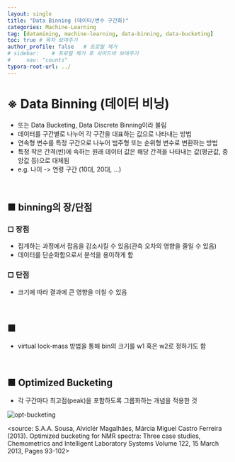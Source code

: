 ```yaml
---
layout: single
title: "Data Binning (데이터/변수 구간화)"
categories: Machine-Learning
tag: [datamining, machine-learning, data-binning, data-bucketing]
toc: true # 목차 보여주기
author_profile: false   # 프로필 제거
# sidebar:    # 프로필 제거 후 사이드바 보여주기
#     nav: "counts"
typora-root-url: ../
---
```


# ※ Data Binning (데이터 비닝)
- 또는 Data Bucketing, Data Discrete Binning이라 불림
- 데이터를 구간별로 나누어 각 구간을 대표하는 값으로 나타내는 방법
- 연속형 변수를 특정 구간으로 나누어 범주형 또는 순위형 변수로 변환하는 방법
- 특정 작은 간격(빈)에 속하는 원래 데이터 값은 해당 간격을 나타내는 값(평균값, 중앙값 등)으로 대체됨
- e.g. 나이 -> 연령 구간 (10대, 20대, ...)

<br>

## ■ binning의 장/단점

### □ 장점
- 집계하는 과정에서 잡음을 감소시킬 수 있음(관측 오차의 영향을 줄일 수 있음)
- 데이터를 단순화함으로서 분석을 용이하게 함

### □ 단점
- 크기에 따라 결과에 큰 영향을 미칠 수 있음

<br>

## ■ 
- virtual lock-mass 방법을 통해 bin의 크기를 w1 혹은 w2로 정하기도 함

<br>

## ■ Optimized Bucketing
- 각 구간마다 최고점(peak)을 포함하도록 그룹화하는 개념을 적용한 것

![opt-bucketing]({{site.url}}/images/datamining/2024-08-15-datamining-binning/opt-bucketing.png)

<source: S.A.A. Sousa, Alviclér Magalhães, 
Márcia Miguel Castro Ferreira (2013). Optimized bucketing for NMR spectra: Three case studies, Chemometrics and Intelligent Laboratory Systems
Volume 122, 15 March 2013, Pages 93-102>

